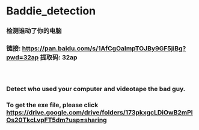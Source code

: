 # Baddie_detection<br>
### 检测谁动了你的电脑
### 链接: https://pan.baidu.com/s/1AfCgOaImpTOJBy9GF5jiBg?pwd=32ap 提取码: 32ap<br><br><br>

### Detect who used your computer and videotape the bad guy.
### To get the exe file, please click https://drive.google.com/drive/folders/173pkxgcLDiOwB2mPIOs20TkcLvpFT5dm?usp=sharing
